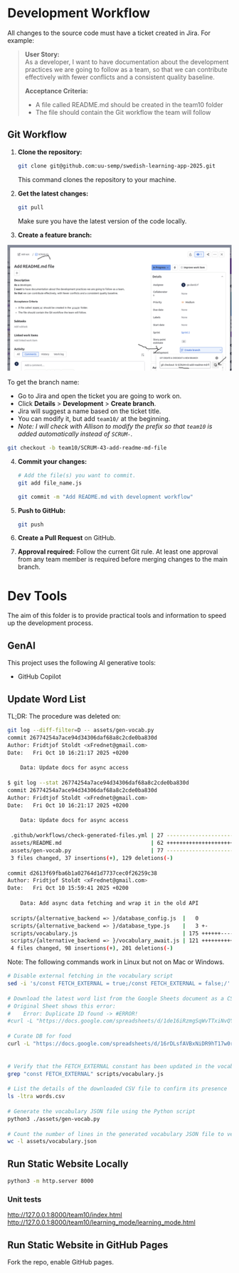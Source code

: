 # Development Workflow

All changes to the source code must have a ticket created in Jira. For example:

> **User Story:**  
> As a developer, 
> I want to have documentation about the development practices we are going to follow as a team, 
> so that we can contribute effectively with fewer conflicts and a consistent quality baseline.
>
> **Acceptance Criteria:**
> - A file called README.md should be created in the team10 folder
> - The file should contain the Git workflow the team will follow

## Git Workflow

1. **Clone the repository:**
   
   ```bash
   git clone git@github.com:uu-semp/swedish-learning-app-2025.git
   ```
   This command clones the repository to your machine.

2. **Get the latest changes:**

   ```bash
   git pull
   ```
   Make sure you have the latest version of the code locally.

3. **Create a feature branch:**

 ![Jira Git Integration](dev-tools/readme/Jira-git.png)


   To get the branch name:
   - Go to Jira and open the ticket you are going to work on.
   - Click **Details** > **Development** > **Create branch**.
   - Jira will suggest a name based on the ticket title.
   - You can modify it, but add `team10/` at the beginning.
   - *Note: I will check with Allison to modify the prefix so that `team10` is added automatically instead of `SCRUM-`.*

   ```bash
   git checkout -b team10/SCRUM-43-add-readme-md-file
   ```
  
4. **Commit your changes:**

   ```bash
   # Add the file(s) you want to commit.
   git add file_name.js
   ```

   ```bash
   git commit -m "Add README.md with development workflow"
   ```

5. **Push to GitHub:**

   ```bash
   git push
   ```

6. **Create a Pull Request** on GitHub.

7. **Approval required:** Follow the current Git rule. At least one approval from any team member is required before merging changes to the main branch.


# Dev Tools

The aim of this folder is to provide practical tools and information to speed up the development process.

## GenAI

This project uses the following AI generative tools:

* GitHub Copilot


## Update Word List

TL;DR: The procedure was deleted on:

```bash
git log --diff-filter=D -- assets/gen-vocab.py
commit 26774254a7ace94d34306daf68a8c2cde0ba830d
Author: Fridtjof Stoldt <xFrednet@gmail.com>
Date:   Fri Oct 10 16:21:17 2025 +0200

    Data: Update docs for async access

$ git log --stat 26774254a7ace94d34306daf68a8c2cde0ba830d
commit 26774254a7ace94d34306daf68a8c2cde0ba830d
Author: Fridtjof Stoldt <xFrednet@gmail.com>
Date:   Fri Oct 10 16:21:17 2025 +0200

    Data: Update docs for async access

 .github/workflows/check-generated-files.yml | 27 ------------------------
 assets/README.md                            | 62 ++++++++++++++++++++++++++++++++----------------------
 assets/gen-vocab.py                         | 77 -------------------------------------------------------------------
 3 files changed, 37 insertions(+), 129 deletions(-)

commit d2613f69fba6b1a02764d1d7737cec0f26259c38
Author: Fridtjof Stoldt <xFrednet@gmail.com>
Date:   Fri Oct 10 15:59:41 2025 +0200

    Data: Add async data fetching and wrap it in the old API

 scripts/{alternative_backend => }/database_config.js  |   0
 scripts/{alternative_backend => }/database_type.js    |   3 +-
 scripts/vocabulary.js                                 | 175 ++++++--------------------------------------------------
 scripts/{alternative_backend => }/vocabulary_await.js | 121 ++++++++++++++++++++++++++-------------
 4 files changed, 98 insertions(+), 201 deletions(-)
```



Note: The following commands work in Linux but not on Mac or Windows.

```bash
# Disable external fetching in the vocabulary script
sed -i 's/const FETCH_EXTERNAL = true;/const FETCH_EXTERNAL = false;/' scripts/vocabulary.js

# Download the latest word list from the Google Sheets document as a CSV file
# Original Sheet shows this error: 
#    Error: Duplicate ID found -> #ERROR!
#curl -L "https://docs.google.com/spreadsheets/d/1de16iRzmgSqWvTTxiNvQYM79sWJBwFJN0Up3Y0allDg/export?format=csv&gid=0" -o words.csv

# Curate DB for food
curl -L "https://docs.google.com/spreadsheets/d/16rDLsfAVBxNiDR9hT17w0rKA5gWWDrF2Z93-XJTH2bc/export?format=csv&gid=0" -o words.csv


# Verify that the FETCH_EXTERNAL constant has been updated in the vocabulary script
grep "const FETCH_EXTERNAL" scripts/vocabulary.js

# List the details of the downloaded CSV file to confirm its presence
ls -ltra words.csv

# Generate the vocabulary JSON file using the Python script
python3 ./assets/gen-vocab.py

# Count the number of lines in the generated vocabulary JSON file to verify its content
wc -l assets/vocabulary.json
```


## Run Static Website Locally


```bash
python3 -m http.server 8000
```

### Unit tests

http://127.0.0.1:8000/team10/index.html
http://127.0.0.1:8000/team10/learning_mode/learning_mode.html


## Run Static Website in GitHub Pages

Fork the repo, enable GitHub pages.
